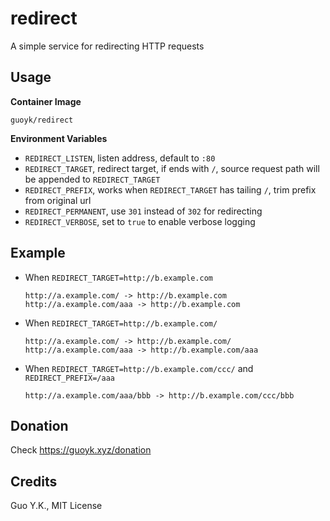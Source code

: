 # redirect

A simple service for redirecting HTTP requests

## Usage

**Container Image**

`guoyk/redirect`

**Environment Variables**

* `REDIRECT_LISTEN`, listen address, default to `:80`
* `REDIRECT_TARGET`, redirect target, if ends with `/`, source request path will be appended to `REDIRECT_TARGET`
* `REDIRECT_PREFIX`, works when `REDIRECT_TARGET` has tailing `/`, trim prefix from original url
* `REDIRECT_PERMANENT`, use `301` instead of `302` for redirecting
* `REDIRECT_VERBOSE`, set to `true` to enable verbose logging

## Example

* When `REDIRECT_TARGET=http://b.example.com`

    ```
    http://a.example.com/ -> http://b.example.com
    http://a.example.com/aaa -> http://b.example.com
    ```

* When `REDIRECT_TARGET=http://b.example.com/`

  ```
  http://a.example.com/ -> http://b.example.com/
  http://a.example.com/aaa -> http://b.example.com/aaa
  ```

* When `REDIRECT_TARGET=http://b.example.com/ccc/` and `REDIRECT_PREFIX=/aaa`

  ```
  http://a.example.com/aaa/bbb -> http://b.example.com/ccc/bbb
  ```

## Donation

Check https://guoyk.xyz/donation

## Credits

Guo Y.K., MIT License
